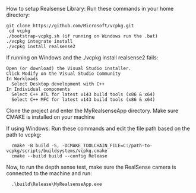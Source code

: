 How to setup Realsense Library:
  Run these commands in your home directory:
  
    git clone https://github.com/Microsoft/vcpkg.git
     cd vcpkg
    ./bootstrap-vcpkg.sh (if running on Windows run the .bat)
    ./vcpkg integrate install
    ./vcpkg install realsense2

  If running on Windows and the ./vcpkg install realsense2 fails:
   
    Open (or download) the Visual Studio installer.
    Click Modify on the Visual Studio Community
    In Workloads
      Select Desktop development with C++
    In Individual components
      Select C++ ATL for latest v143 build tools (x86 & x64)
      Select C++ MFC for latest v143 build tools (x86 & x64)

  Clone the project and enter the MyRealsenseApp directory.
  Make sure CMAKE is installed on your machine

  
  If using Windows:
    Run these commands and edit the file path based on the path to vcpkg:
  
      cmake -B build -S, -DCMAKE_TOOLCHAIN_FILE=C:/path-to-vcpkg/scripts/buildsystems/vcpkg.cmake
      cmake --build build --config Release
  
  Now, to run the depth sense test, make sure the RealSense camera is connected to the machine and run:
  
      .\build\Release\MyRealsenseApp.exe
  
